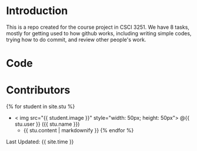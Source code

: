 # Introduction
This is a repo created for the course project in CSCI 3251. We have 8 tasks, mostly for getting used to how github works, including writing simple codes, trying how to do commit, and review other people's work.
# Code

# Contributors

{% for student in site.stu %}
  * < img src="{{ student.image }}" style="width: 50px; height: 50px"> @{{ stu.user }} ({{ stu.name }})
    * {{ stu.content | markdownify }}
{% endfor %}

Last Updated: {{ site.time }}

